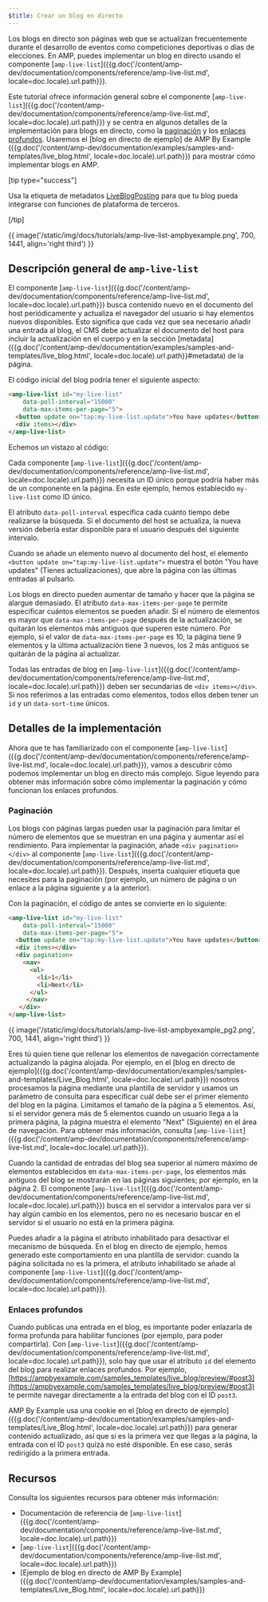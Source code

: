```yaml
---
$title: Crear un blog en directo
---
```


Los blogs en directo son páginas web que se actualizan frecuentemente durante el desarrollo de eventos como competiciones deportivas o días de elecciones. En AMP, puedes implementar un blog en directo usando el componente [`amp-live-list`]({{g.doc('/content/amp-dev/documentation/components/reference/amp-live-list.md', locale=doc.locale).url.path}}).

Este tutorial ofrece información general sobre el componente [`amp-live-list`]({{g.doc('/content/amp-dev/documentation/components/reference/amp-live-list.md', locale=doc.locale).url.path}}) y se centra en algunos detalles de la implementación para blogs en directo, como la [paginación](#pagination) y los [enlaces profundos](#deeplinking). Usaremos el [blog en directo de ejemplo] de AMP By Example ({{g.doc('/content/amp-dev/documentation/examples/samples-and-templates/live_blog.html', locale=doc.locale).url.path}}) para mostrar cómo implementar blogs en AMP.

[tip type="success"]

Usa la etiqueta de metadatos [LiveBlogPosting](http://schema.org/LiveBlogPosting) para que tu blog pueda integrarse con funciones de plataforma de terceros.

[/tip]

{{ image('/static/img/docs/tutorials/amp-live-list-ampbyexample.png', 700, 1441, align='right third') }}

## Descripción general de `amp-live-list`

El componente [`amp-live-list`]({{g.doc('/content/amp-dev/documentation/components/reference/amp-live-list.md', locale=doc.locale).url.path}}) busca contenido nuevo en el documento del host periódicamente y actualiza el navegador del usuario si hay elementos nuevos disponibles. Esto significa que cada vez que sea necesario añadir una entrada al blog, el CMS debe actualizar el documento del host para incluir la actualización en el cuerpo y en la sección [metadata]({{g.doc('/content/amp-dev/documentation/examples/samples-and-templates/live_blog.html', locale=doc.locale).url.path}}#metadata) de la página.

El código inicial del blog podría tener el siguiente aspecto:

```html
<amp-live-list id="my-live-list"
    data-poll-interval="15000"
    data-max-items-per-page="5">
  <button update on="tap:my-live-list.update">You have updates</button>
  <div items></div>
</amp-live-list>
```

Echemos un vistazo al código:

Cada componente [`amp-live-list`]({{g.doc('/content/amp-dev/documentation/components/reference/amp-live-list.md', locale=doc.locale).url.path}}) necesita un ID único porque podría haber más de un componente en la página. En este ejemplo, hemos establecido `my-live-list` como ID único.

El atributo `data-poll-interval` especifica cada cuánto tiempo debe realizarse la búsqueda. Si el documento del host se actualiza, la nueva versión debería estar disponible para el usuario después del siguiente intervalo.

Cuando se añade un elemento nuevo al documento del host, el elemento `<button update on="tap:my-live-list.update">` muestra el botón "You have updates" (Tienes actualizaciones), que abre la página con las últimas entradas al pulsarlo.

Los blogs en directo pueden aumentar de tamaño y hacer que la página se alargue demasiado. El atributo `data-max-items-per-page` te permite especificar cuántos elementos se pueden añadir. Si el número de elementos es mayor que `data-max-items-per-page` después de la actualización, se quitarán los elementos más antiguos que superen este número. Por ejemplo, si el valor de `data-max-items-per-page` es 10, la página tiene 9 elementos y la última actualización tiene 3 nuevos, los 2 más antiguos se quitarán de la página al actualizar.

Todas las entradas de blog en [`amp-live-list`]({{g.doc('/content/amp-dev/documentation/components/reference/amp-live-list.md', locale=doc.locale).url.path}}) deben ser secundarias de `<div items></div>`. Si nos referimos a las entradas como elementos, todos ellos deben tener un `id` y un `data-sort-time` únicos.

## Detalles de la implementación

Ahora que te has familiarizado con el componente [`amp-live-list`]({{g.doc('/content/amp-dev/documentation/components/reference/amp-live-list.md', locale=doc.locale).url.path}}), vamos a descubrir cómo podemos implementar un blog en directo más complejo. Sigue leyendo para obtener más información sobre cómo implementar la paginación y cómo funcionan los enlaces profundos.

### Paginación

Los blogs con páginas largas pueden usar la paginación para limitar el número de elementos que se muestran en una página y aumentar así el rendimiento. Para implementar la paginación, añade `<div pagination></div>` al componente [`amp-live-list`]({{g.doc('/content/amp-dev/documentation/components/reference/amp-live-list.md', locale=doc.locale).url.path}}). Después, inserta cualquier etiqueta que necesites para la paginación (por ejemplo, un número de página o un enlace a la página siguiente y a la anterior).

Con la paginación, el código de antes se convierte en lo siguiente:

```html
<amp-live-list id="my-live-list"
    data-poll-interval="15000"
    data-max-items-per-page="5">
  <button update on="tap:my-live-list.update">You have updates</button>
  <div items></div>
  <div pagination>
    <nav>
      <ul>
        <li>1</li>
        <li>Next</li>
      </ul>
     </nav>
   </div>
</amp-live-list>
```

{{ image('/static/img/docs/tutorials/amp-live-list-ampbyexample_pg2.png', 700, 1441, align='right third') }}

Eres tú quien tiene que rellenar los elementos de navegación correctamente actualizando la página alojada. Por ejemplo, en el [blog en directo de ejemplo]({{g.doc('/content/amp-dev/documentation/examples/samples-and-templates/Live_Blog.html', locale=doc.locale).url.path}}) nosotros procesamos la página mediante una plantilla de servidor y usamos un parámetro de consulta para especificar cuál debe ser el primer elemento del blog en la página. Limitamos el tamaño de la página a 5 elementos. Así, si el servidor genera más de 5 elementos cuando un usuario llega a la primera página, la página muestra el elemento "Next" (Siguiente) en el área de navegación. Para obtener más información, consulta [`amp-live-list`]({{g.doc('/content/amp-dev/documentation/components/reference/amp-live-list.md', locale=doc.locale).url.path}}).

Cuando la cantidad de entradas del blog sea superior al número máximo de elementos establecidos en `data-max-items-per-page`, los elementos más antiguos del blog se mostrarán en las páginas siguientes; por ejemplo, en la página 2. El componente [`amp-live-list`]({{g.doc('/content/amp-dev/documentation/components/reference/amp-live-list.md', locale=doc.locale).url.path}}) busca en el servidor a intervalos para ver si hay algún cambio en los elementos, pero no es necesario buscar en el servidor si el usuario no está en la primera página.

Puedes añadir a la página el atributo inhabilitado para desactivar el mecanismo de búsqueda. En el blog en directo de ejemplo, hemos generado este comportamiento en una plantilla de servidor: cuando la página solicitada no es la primera, el atributo inhabilitado se añade al componente [`amp-live-list`]({{g.doc('/content/amp-dev/documentation/components/reference/amp-live-list.md', locale=doc.locale).url.path}}).

### Enlaces profundos

Cuando publicas una entrada en el blog, es importante poder enlazarla de forma profunda para habilitar funciones (por ejemplo, para poder compartirla). Con [`amp-live-list`]({{g.doc('/content/amp-dev/documentation/components/reference/amp-live-list.md', locale=doc.locale).url.path}}), solo hay que usar el atributo `id` del elemento del blog para realizar enlaces profundos. Por ejemplo, [https://ampbyexample.com/samples_templates/live_blog/preview/#post3](https://ampbyexample.com/samples_templates/live_blog/preview/#post3) te permite navegar directamente a la entrada del blog con el ID `post3`.

AMP By Example usa una cookie en el [blog en directo de ejemplo]({{g.doc('/content/amp-dev/documentation/examples/samples-and-templates/Live_Blog.html', locale=doc.locale).url.path}}) para generar contenido actualizado, así que si es la primera vez que llegas a la página, la entrada con el ID `post3` quizá no esté disponible. En ese caso, serás redirigido a la primera entrada.

## Recursos

Consulta los siguientes recursos para obtener más información:

- Documentación de referencia de [`amp-live-list`]({{g.doc('/content/amp-dev/documentation/components/reference/amp-live-list.md', locale=doc.locale).url.path}})
- [`amp-live-list`]({{g.doc('/content/amp-dev/documentation/components/reference/amp-live-list.md', locale=doc.locale).url.path}})
- [Ejemplo de blog en directo de AMP By Example]({{g.doc('/content/amp-dev/documentation/examples/samples-and-templates/Live_Blog.html', locale=doc.locale).url.path}})
